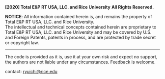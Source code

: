 
**[2020] Total E&P RT USA, LLC. and Rice University**
**All Rights Reserved.**

**NOTICE**:  All information contained herein is, and remains
the property of Total E&P RT USA, LLC. and Rice University.  
The intellectual and technical concepts contained
herein are proprietary to Total E&P RT USA, LLC. and Rice University 
and may be covered by U.S. and Foreign Patents,
patents in process, and are protected by trade secret or copyright law.

----

The code is provided as it is, use it at your own risk and expect no support, the authors are not liable under any circumstances.
Feedback is welcome.

contact: ryuichi@rice.edu
